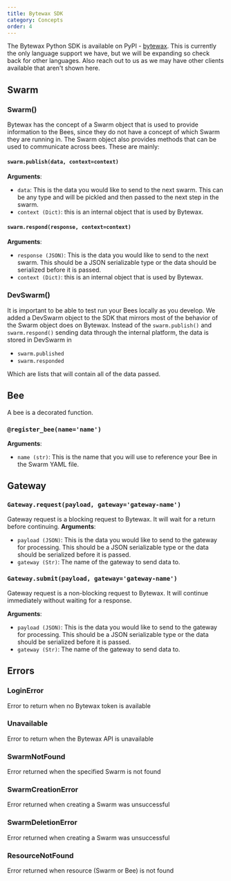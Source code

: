 ```yaml
---
title: Bytewax SDK
category: Concepts
order: 4
---
```


The Bytewax Python SDK is available on PyPI - [bytewax](https://pypi.org/project/bytewax/). This is currently the only language support we have, but we will be expanding so check back for other languages. Also reach out to us as we may have other clients available that aren't shown here.

## Swarm

### Swarm()

Bytewax has the concept of a Swarm object that is used to provide information to the Bees, since they do not have a concept of which Swarm they are running in. The Swarm object also provides methods that can be used to communicate across bees. These are mainly:

#### `swarm.publish(data, context=context)`

**Arguments**:

- `data`: This is the data you would like to send to the next swarm. This can be any type and will be pickled and then passed to the next step in the swarm.
- `context (Dict)`: this is an internal object that is used by Bytewax.

#### `swarm.respond(response, context=context)`

**Arguments**:

- `response (JSON)`: This is the data you would like to send to the next swarm. This should be a JSON serializable type or the data should be serialized before it is passed.
- `context (Dict)`: this is an internal object that is used by Bytewax.

### DevSwarm()

It is important to be able to test run your Bees locally as you develop. We added a DevSwarm object to the SDK that mirrors most of the behavior of the Swarm object does on Bytewax. Instead of the `swarm.publish()` and `swarm.respond()` sending data through the internal platform, the data is stored in DevSwarm in

- `swarm.published`
- `swarm.responded`

Which are lists that will contain all of the data passed.

## Bee

A bee is a decorated function.

### `@register_bee(name='name')`

**Arguments**:

- `name (str)`: This is the name that you will use to reference your Bee in the Swarm YAML file.

## Gateway

### `Gateway.request(payload, gateway='gateway-name')`

Gateway request is a blocking request to Bytewax. It will wait for a return before continuing.
**Arguments**:

- `payload (JSON)`: This is the data you would like to send to the gateway for processing. This should be a JSON serializable type or the data should be serialized before it is passed.
- `gateway (Str)`: The name of the gateway to send data to.

### `Gateway.submit(payload, gateway='gateway-name')`

Gateway request is a non-blocking request to Bytewax. It will continue immediately without waiting for a response.

**Arguments**:

- `payload (JSON)`: This is the data you would like to send to the gateway for processing. This should be a JSON serializable type or the data should be serialized before it is passed.
- `gateway (Str)`: The name of the gateway to send data to.

## Errors

### LoginError
Error to return when no Bytewax token is available

### Unavailable
Error to return when the Bytewax API is unavailable

### SwarmNotFound
Error returned when the specified Swarm is not found

### SwarmCreationError
Error returned when creating a Swarm was unsuccessful

### SwarmDeletionError
Error returned when creating a Swarm was unsuccessful

### ResourceNotFound
Error returned when resource (Swarm or Bee) is not found